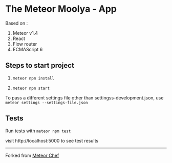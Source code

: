 # The Meteor Moolya - App
Based on :

1. Meteor v1.4
1. React
1. Flow router
1. ECMAScript 6

## Steps to start project ##
1. `meteor npm install`

1. `meteor npm start`

To pass a different settings file other than settingss-development.json, use `meteor settings --settings-file.json`


## Tests ##
Run tests with `meteor npm test`

visit http://localhost:5000 to see test results

---

Forked from [Meteor Chef](http://themeteorchef.com/base)
